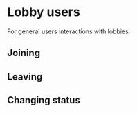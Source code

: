 # Lobby users
For general users interactions with lobbies.

## Joining

## Leaving

## Changing status

